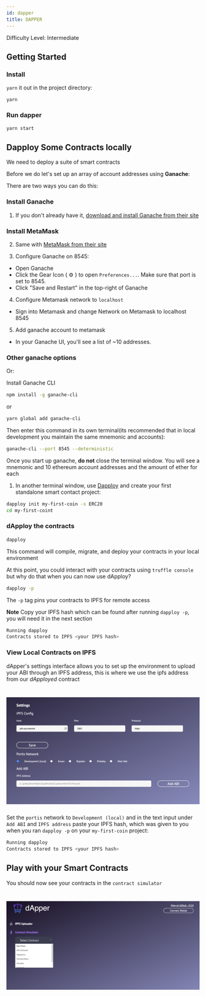 ```yaml
---
id: dapper
title: DAPPER
---
```


<div class="alert alert-info text-center" role="alert">
  Difficulty Level: Intermediate
</div>

## Getting Started

### Install 

`yarn` it out in the project directory:
```
yarn
```

### Run dapper
```
yarn start
```

## Dapploy Some Contracts locally

We need to deploy a suite of smart contracts

Before we do let's set up an array of account addresses using **Ganache**:

There are two ways you can do this:

### Install Ganache

1. If you don't already have it, [download and install Ganache from their site](https://truffleframework.com/ganache)

### Install MetaMask

2. Same with [MetaMask from their site](https://metamask.io/)

3. Configure Ganache on 8545:
 - Open Ganache
 - Click the Gear Icon ( ⚙️ ) to open `Preferences...`.	
   Make sure that port is set to 8545.	
 - Click "Save and Restart" in the top-right of Ganache	
 
4. Configure Metamask network to `localhost`
 - Sign into Metamask and change Network on Metamask to localhost 8545		
 
5. Add ganache account to metamask
 - In your Ganache UI, you'll see a list of ~10 addresses.		

### Other ganache options

Or: 

Install Ganache CLI

```sh
npm install -g ganache-cli
```
or
```sh
yarn global add ganache-cli
```

Then enter this command in its own terminal(its recommended that in local development you maintain the same mnemonic and accounts): 

```sh
ganache-cli --port 8545 --deterministic
```

Once you start up ganache, **do not** close the terminal window. You will see a mnemonic and 10 ethereum account addresses and the amount of ether for each

1. In another terminal window, use [Dapploy](https://github.com/XYOracleNetwork/tool-dappdeployer-node) and create your first standalone smart contact project:
```sh
dapploy init my-first-coin -s ERC20
cd my-first-coint
``` 
### dApploy the contracts

```sh
dapploy
```
This command will compile, migrate, and deploy your contracts in your local environment

At this point, you could interact with your contracts using `truffle console` but why do that when you can now use dApploy?

```sh
dapploy -p
```

The `-p` tag pins your contracts to IPFS for remote access

**Note** Copy your IPFS hash which can be found after running `dapploy -p`, you will need it in the next section

```sh
Running dapploy
Contracts stored to IPFS <your IPFS hash>
```

### View Local Contracts on IPFS

dApper's settings interface allows you to set up the environment to upload your ABI through an IPFS address, this is where we use the ipfs address from our *dApployed* contract

<h1 align="left">
  <img alt="dapper-ipfs-config" src="/docs/assets/dapper_ipfs_config.png">
</h1>

Set the `portis` network to `Development (local)` and in the text input under `Add ABI` and `IPFS address` paste your IPFS hash, which was given to you when you ran `dapploy -p` on your `my-first-coin` project:

```sh
Running dapploy
Contracts stored to IPFS <your IPFS hash>
```

## Play with your Smart Contracts

You should now see your contracts in the `contract simulator`

<h1 align="left">
  <img alt="dapper-contract-simulator" src="/docs/assets/dapper_contract_simulator.png">
</h1>
